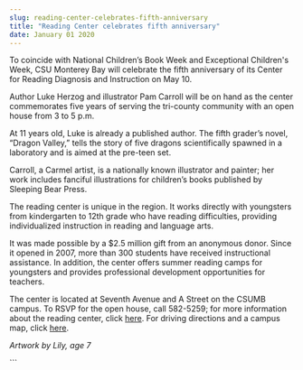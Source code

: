 ```yaml
---
slug: reading-center-celebrates-fifth-anniversary
title: "Reading Center celebrates fifth anniversary"
date: January 01 2020
---
```


 
<p>
  To coincide with National Children’s Book Week and Exceptional Children's
  Week, CSU Monterey Bay will celebrate the fifth anniversary of its Center for
  Reading Diagnosis and Instruction on May 10.
</p>
<p>
  Author Luke Herzog and illustrator Pam Carroll will be on hand as the center
  commemorates five years of serving the tri-county community with an open house
  from 3 to 5 p.m.
</p>
<p>
  At 11 years old, Luke is already a published author. The fifth grader’s novel,
  “Dragon Valley,” tells the story of five dragons scientifically spawned in a
  laboratory and is aimed at the pre-teen set.
</p>
<p>
  Carroll, a Carmel artist, is a nationally known illustrator and painter; her
  work includes fanciful illustrations for children’s books published by
  Sleeping Bear Press.
</p>
<p>
  The reading center is unique in the region. It works directly with youngsters
  from kindergarten to 12th grade who have reading difficulties, providing
  individualized instruction in reading and language arts.
</p>
<p>
  It was made possible by a $2.5 million gift from an anonymous donor. Since it
  opened in 2007, more than 300 students have received instructional assistance.
  In addition, the center offers summer reading camps for youngsters and
  provides professional development opportunities for teachers.
</p>
<p>
  The center is located at Seventh Avenue and A Street on the CSUMB campus. To
  RSVP for the open house, call 582-5259; for more information about the reading
  center, click <a href="https://readingcenter.csumb.edu/">here</a>. For driving
  directions and a campus map, click <a href="https://csumb.edu/map">here</a>.
</p>
<p><em>Artwork by Lily, age 7</em></p>
```
